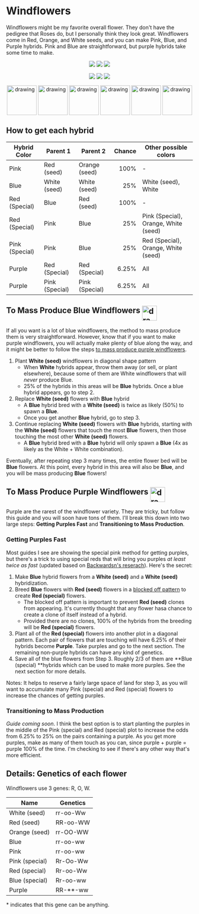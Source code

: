 # Windflowers

Windflowers might be my favorite overall flower.  They don't have the pedigree that Roses do, but I personally think they look great.  Windflowers come in Red, Orange, and White seeds, and you can make Pink, Blue, and Purple hybrids.  Pink and Blue are straightforward, but purple hybrids take some time to make.  

<center>

![](https://i.imgur.com/GhAZwA3.png)  ![](https://i.imgur.com/IHMXUnA.png) ![](https://i.imgur.com/iraeQHv.png)

![](https://i.imgur.com/0KiHi1e.png)  ![](https://i.imgur.com/F5W0X0b.png) ![](https://i.imgur.com/lxv3v8f.png)

</center>

<center>
<img src="https://i.imgur.com/GhAZwA3.png" alt="drawing" height="80" align="top"/>
<img src="https://i.imgur.com/IHMXUnA.png" alt="drawing" height="80" align="top"/>
<img src="https://i.imgur.com/iraeQHv.png" alt="drawing" height="80" align="top"/>
<img src="https://i.imgur.com/0KiHi1e.png" alt="drawing" height="80" align="top"/>
<img src="https://i.imgur.com/F5W0X0b.png" alt="drawing" height="80" align="top"/>
<img src="https://i.imgur.com/lxv3v8f.png" alt="drawing" height="80" align="top"/>
</center>

## How to get each hybrid

<center>

| Hybrid Color   | Parent 1       | Parent 2       | Chance | Other possible colors                |
|----------------|----------------|----------------|-------:|--------------------------------------|
| Pink           | Red (seed)     | Orange (seed)  | 100%   | -                                    |
| Blue           | White (seed)   | White (seed)   | 25%    | White (seed), White                  |
| Red (Special)  | Blue           | Red (seed)     | 100%   | -                                    |
| Red (Special)  | Pink           | Blue           | 25%    | Pink (Special), Orange, White (seed) |
| Pink (Special) | Pink           | Blue           | 25%    | Red (Special), Orange, White (seed)  |
| Purple         | Red (Special)  | Red (Special)  | 6.25%  | All                                  |
| Purple         | Pink (Special) | Pink (Special) | 6.25%  | All                                  |

</center>

## To Mass Produce Blue Windflowers <img src="https://i.imgur.com/F5W0X0b.png" alt="drawing" height="40" align="top"/>

If all you want is a lot of blue windflowers, the method to mass produce them is very straightforward.  However, know that if you want to make purple windflowers, you will actually make plenty of blue along the way, and it might be better to follow the steps [to mass produce purple windflowers](windflowers.md#to-mass-produce-purple-windflowers).  

1. Plant **White (seed)** windflowers in diagonal shape pattern
    - When **White** hybrids appear, throw them away (or sell, or plant elsewhere), because some of them are White windflowers that will *never* produce Blue.  
    - 25% of the hybrids in this areas will be **Blue** hybrids. Once a blue hybrid appears, go to step 2. 
2. Replace **White (seed)** flowers with **Blue** hybrid
    - A **Blue** hybrid bred with a **White (seed)** is twice as likely (50%) to spawn a **Blue**.
    - Once you get another **Blue** hybrid, go to step 3.
3. Continue replacing **White (seed)** flowers with **Blue** hybrids, starting with the **White (seed)** flowers that touch the most **Blue** flowers, then those touching the most other **White (seed)** flowers.  
    - A **Blue** hybrid bred with a **Blue** hybrid will only spawn a **Blue** (4x as likely as the White + White combination).

Eventually, after repeating step 3 many times, the entire flower bed will be **Blue** flowers.  At this point, every hybrid in this area will also be **Blue**, and you will be mass producing **Blue** flowers!

## To Mass Produce Purple Windflowers <img src="https://i.imgur.com/lxv3v8f.png" alt="drawing" height="40" align="top"/>

Purple are the rarest of the windflower variety.  They are tricky, but follow this guide and you will soon have tons of them.  I'll break this down into two large steps: **Getting Purples Fast** and **Transitioning to Mass Production**.  

### Getting Purples Fast

Most guides I see are showing the special pink method for getting purples, but there's a trick to using special reds that will bring you purples *at least twice as fast* (updated based on [Backwardsn's reserach](https://docs.google.com/document/d/1anxm3WwEKyh0_-l_lZIAUETaa_q432Px3griacQ3NcU/edit#heading=h.d5gne7gi40vy)).  Here's the secret:

1. Make **Blue** hybrid flowers from a **White (seed)** and a **White (seed)** hybridization. 
2. Breed **Blue** flowers with **Red (seed)** flowers in a [blocked off pattern](/../breeding-patterns.md#blocked-off-patterns) to create **Red (special)** flowers.
    - The blocked off pattern is important to prevent **Red (seed)** clones from appearing.  It's currently thought that any flower hasa chance to create a clone of itself instead of a hybrid.  
    - Provided there are no clones, 100% of the hybrids from the breeding will be **Red (special)** flowers.
3. Plant all of the **Red (special)** flowers into another plot in a diagonal pattern.  Each pair of flowers that are touching will have 6.25% of their hybrids become **Purple**.  Take purples and go to the next section.  The remaining non-purple hybrids can have any kind of genetics.  
4. Save all of the blue flowers from Step 3. Roughly 2/3 of them are **Blue (special) **hybrids which can be used to make more purples.  See the next section for more details.  

<!-- 4. Start with a **Pink** flower from a Red (seed) and Orange (seed) hybridization, and a **Blue** flower from a **White (seed)** and a **White (seed)** hybridization. 
    - IT'S IMPORTANT TO USE SEED FLOWERS HERE.  Otherwise, you may not have the correct genes and you may be wasting your time.  
5. Breed your **Pink** and **Blue** flowers.  Depending on how many of each, you can use isolated X patterns, cross patterns, or connected cross patterns.  Just make sure each blue is only touching pink and each pink is only touching blue.  4 flowers can come from this hybridization: **Pink (special), Red (special), Orange, and White (seed)**.   -->

<!-- TODO: link to blocked off pattern example -->
<!-- TODO: Add percentages of other hybrids in case people care about those -->

Notes: It helps to reserve a fairly large space of land for step 3, as you will want to accumulate many Pink (special) and Red (special) flowers to increase the chances of getting purples.  


### Transitioning to Mass Production

*Guide coming soon*.  I think the best option is to start planting the purples in the middle of the Pink (special) and Red (special) plot to increase the odds from 6.25% to 25% on the pairs containing a purple.  As you get more purples, make as many of them touch as you can, since purple + purple = purple 100% of the time.  I'm checking to see if there's any other way that's more efficient.  

## Details: Genetics of each flower

Windflowers use 3 genes: R, O, W.  

<center>

| Name           | Genetics |
|----------------|----------|
| White (seed)   | rr-oo-Ww |
| Red (seed)     | RR-oo-WW |
| Orange (seed)  | rr-OO-WW |
| Blue           | rr-oo-ww |
| Pink           | rr-oo-ww |
| Pink (special) | Rr-Oo-Ww |
| Red (special)  | Rr-oo-Ww |
| Blue (special) | Rr-oo-ww |
| Purple         | RR-**-ww |

</center>

\* indicates that this gene can be anything.  
